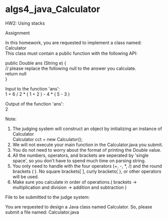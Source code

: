 # algs4_java_Calculator
HW2: Using stacks  
  
Assignment  
  
In this homework, you are requested to implement a class named: Calculator  
This class must contain a public function with the following API:  
  
public Double ans (String e) {  
// please replace the following null to the answer you calculate.  
return null  
}  
  
Input to the function 'ans':  
1 + 6 / 2 * ( 1 + 2 ) - 4 * ( 5 - 3 )  
  
Output of the function 'ans':  
2  
  
Note:  
1. The judging system will construct an object by initializing an instance of Calculator  
Calculator cct = new Calculator();  
2. We will not execute your main function in the Calculator.java you submit.  
3. You do not need to worry about the format of printing the Double value.  
4. All the numbers, operators, and brackets are seperated by 'single space', so you don't have to spend much time on parsing string.  
5. You only need to handle with the four operators (+, -, *, /) and the round brackets ( ). No square brackets[ ], curly brackets{ }, or other operators will be used.  
6. Make sure you calculate in order of operations.( brackets -> multiplication and division -> addition and subtraction )  
  
File to be submitted to the judge system:  
  
You are requested to design a Java class named Calculator. So, please submit a file named: Calculator.java  
